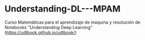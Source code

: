 # Understanding-DL---MPAM
Curso Matemáticas para el aprendizaje de maquina y resolución de Notebooks "Understanding Deep Learning" (https://udlbook.github.io/udlbook/)

